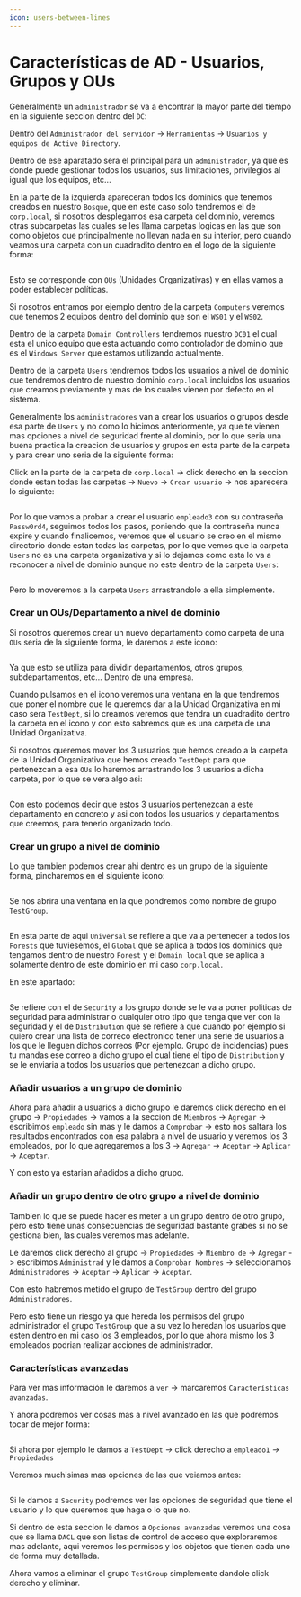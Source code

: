 ```yaml
---
icon: users-between-lines
---
```


# Características de AD - Usuarios, Grupos y OUs

Generalmente un `administrador` se va a encontrar la mayor parte del tiempo en la siguiente seccion dentro del `DC`:

Dentro del `Administrador del servidor` -> `Herramientas` -> `Usuarios y equipos de Active Directory`.

Dentro de ese aparatado sera el principal para un `administrador`, ya que es donde puede gestionar todos los usuarios, sus limitaciones, privilegios al igual que los equipos, etc...

En la parte de la izquierda apareceran todos los dominios que tenemos creados en nuestro `Bosque`, que en este caso solo tendremos el de `corp.local`, si nosotros desplegamos esa carpeta del dominio, veremos otras subcarpetas las cuales se les llama carpetas logicas en las que son como objetos que principalmente no llevan nada en su interior, pero cuando veamos una carpeta con un cuadradito dentro en el logo de la siguiente forma:

<figure><img src="../../../.gitbook/assets/image (210).png" alt=""><figcaption></figcaption></figure>

Esto se corresponde con `OUs` (Unidades Organizativas) y en ellas vamos a poder establecer políticas.

Si nosotros entramos por ejemplo dentro de la carpeta `Computers` veremos que tenemos 2 equipos dentro del dominio que son el `WS01` y el `WS02`.

Dentro de la carpeta `Domain Controllers` tendremos nuestro `DC01` el cual esta el unico equipo que esta actuando como controlador de dominio que es el `Windows Server` que estamos utilizando actualmente.

Dentro de la carpeta `Users` tendremos todos los usuarios a nivel de dominio que tendremos dentro de nuestro dominio `corp.local` incluidos los usuarios que creamos previamente y mas de los cuales vienen por defecto en el sistema.

Generalmente los `administradores` van a crear los usuarios o grupos desde esa parte de `Users` y no como lo hicimos anteriormente, ya que te vienen mas opciones a nivel de seguridad frente al dominio, por lo que seria una buena practica la creacion de usuarios y grupos en esta parte de la carpeta y para crear uno seria de la siguiente forma:

Click en la parte de la carpeta de `corp.local` -> click derecho en la seccion donde estan todas las carpetas -> `Nuevo` -> `Crear usuario` -> nos aparecera lo siguiente:

<figure><img src="../../../.gitbook/assets/image (211).png" alt=""><figcaption></figcaption></figure>

Por lo que vamos a probar a crear el usuario `empleado3` con su contraseña `Passw0rd4`, seguimos todos los pasos, poniendo que la contraseña nunca expire y cuando finalicemos, veremos que el usuario se creo en el mismo directorio donde estan todas las carpetas, por lo que vemos que la carpeta `Users` no es una carpeta organizativa y si lo dejamos como esta lo va a reconocer a nivel de dominio aunque no este dentro de la carpeta `Users`:

<figure><img src="../../../.gitbook/assets/image (212).png" alt=""><figcaption></figcaption></figure>

Pero lo moveremos a la carpeta `Users` arrastrandolo a ella simplemente.

### Crear un OUs/Departamento a nivel de dominio

Si nosotros queremos crear un nuevo departamento como carpeta de una `OUs` seria de la siguiente forma, le daremos a este icono:

<figure><img src="../../../.gitbook/assets/image (213).png" alt=""><figcaption></figcaption></figure>

Ya que esto se utiliza para dividir departamentos, otros grupos, subdepartamentos, etc... Dentro de una empresa.

Cuando pulsamos en el icono veremos una ventana en la que tendremos que poner el nombre que le queremos dar a la Unidad Organizativa en mi caso sera `TestDept`, si lo creamos veremos que tendra un cuadradito dentro la carpeta en el icono y con esto sabremos que es una carpeta de una Unidad Organizativa.

Si nosotros queremos mover los 3 usuarios que hemos creado a la carpeta de la Unidad Organizativa que hemos creado `TestDept` para que pertenezcan a esa `OUs` lo haremos arrastrando los 3 usuarios a dicha carpeta, por lo que se vera algo asi:

<figure><img src="../../../.gitbook/assets/image (214).png" alt=""><figcaption></figcaption></figure>

Con esto podemos decir que estos 3 usuarios pertenezcan a este departamento en concreto y asi con todos los usuarios y departamentos que creemos, para tenerlo organizado todo.

### Crear un grupo a nivel de dominio

Lo que tambien podemos crear ahi dentro es un grupo de la siguiente forma, pincharemos en el siguiente icono:

<figure><img src="../../../.gitbook/assets/image (215).png" alt=""><figcaption></figcaption></figure>

Se nos abrira una ventana en la que pondremos como nombre de grupo `TestGroup`.

<figure><img src="../../../.gitbook/assets/image (216).png" alt=""><figcaption></figcaption></figure>

En esta parte de aqui `Universal` se refiere a que va a pertenecer a todos los `Forests` que tuviesemos, el `Global` que se aplica a todos los dominios que tengamos dentro de nuestro `Forest` y el `Domain local` que se aplica a solamente dentro de este dominio en mi caso `corp.local`.

En este apartado:

<figure><img src="../../../.gitbook/assets/image (217).png" alt=""><figcaption></figcaption></figure>

Se refiere con el de `Security` a los grupo donde se le va a poner politicas de seguridad para administrar o cualquier otro tipo que tenga que ver con la seguridad y el de `Distribution` que se refiere a que cuando por ejemplo si quiero crear una lista de correco electronico tener una serie de usuarios a los que le lleguen dichos correos (Por ejemplo. Grupo de incidencias) pues tu mandas ese correo a dicho grupo el cual tiene el tipo de `Distribution` y se le enviaria a todos los usuarios que pertenezcan a dicho grupo.

### Añadir usuarios a un grupo de dominio

Ahora para añadir a usuarios a dicho grupo le daremos click derecho en el grupo -> `Propiedades` -> vamos a la seccion de `Miembros` -> `Agregar` -> escribimos `empleado` sin mas y le damos a `Comprobar` -> esto nos saltara los resultados encontrados con esa palabra a nivel de usuario y veremos los 3 empleados, por lo que agregaremos a los 3 -> `Agregar` -> `Aceptar` -> `Aplicar` -> `Aceptar`.

Y con esto ya estarian añadidos a dicho grupo.

### Añadir un grupo dentro de otro grupo a nivel de dominio

Tambien lo que se puede hacer es meter a un grupo dentro de otro grupo, pero esto tiene unas consecuencias de seguridad bastante grabes si no se gestiona bien, las cuales veremos mas adelante.

Le daremos click derecho al grupo -> `Propiedades` -> `Miembro de` -> `Agregar` -> escribimos `Administrad` y le damos a `Comprobar Nombres` -> seleccionamos `Administradores` -> `Aceptar` -> `Aplicar` -> `Aceptar`.

Con esto habremos metido el grupo de `TestGroup` dentro del grupo `Administradores`.

Pero esto tiene un riesgo ya que hereda los permisos del grupo administrador el grupo `TestGroup` que a su vez lo heredan los usuarios que esten dentro en mi caso los 3 empleados, por lo que ahora mismo los 3 empleados podrian realizar acciones de administrador.

### Características avanzadas

Para ver mas información le daremos a `ver` -> marcaremos `Características avanzadas`.

Y ahora podremos ver cosas mas a nivel avanzado en las que podremos tocar de mejor forma:

<figure><img src="../../../.gitbook/assets/image (218).png" alt=""><figcaption></figcaption></figure>

Si ahora por ejemplo le damos a `TestDept` -> click derecho a `empleado1` -> `Propiedades`

Veremos muchisimas mas opciones de las que veiamos antes:

<figure><img src="../../../.gitbook/assets/image (219).png" alt=""><figcaption></figcaption></figure>

Si le damos a `Security` podremos ver las opciones de seguridad que tiene el usuario y lo que queremos que haga o lo que no.

Si dentro de esta seccion le damos a `Opciones avanzadas` veremos una cosa que se llama `DACL` que son listas de control de acceso que exploraremos mas adelante, aqui veremos los permisos y los objetos que tienen cada uno de forma muy detallada.

Ahora vamos a eliminar el grupo `TestGroup` simplemente dandole click derecho y eliminar.
